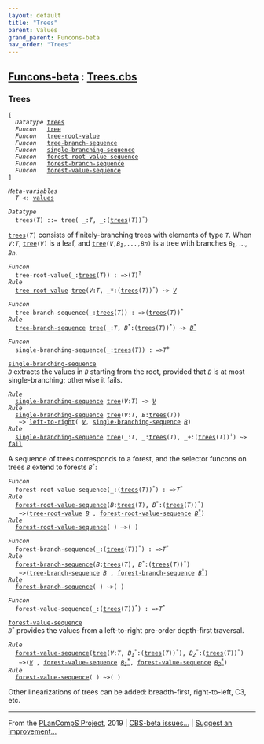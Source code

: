 ```yaml
---
layout: default
title: "Trees"
parent: Values
grand_parent: Funcons-beta
nav_order: "Trees"
---
```


[Funcons-beta] : [Trees.cbs]
-----------------------------

### Trees

<div class="highlighter-rouge"><pre class="highlight"><code>[
  <i class="keyword">Datatype</i> <span class="name"><a href="#Name_trees">trees</a></span>
  <i class="keyword">Funcon</i>   <span class="name"><a href="#Name_tree">tree</a></span>
  <i class="keyword">Funcon</i>   <span class="name"><a href="#Name_tree-root-value">tree-root-value</a></span>
  <i class="keyword">Funcon</i>   <span class="name"><a href="#Name_tree-branch-sequence">tree-branch-sequence</a></span>
  <i class="keyword">Funcon</i>   <span class="name"><a href="#Name_single-branching-sequence">single-branching-sequence</a></span>
  <i class="keyword">Funcon</i>   <span class="name"><a href="#Name_forest-root-value-sequence">forest-root-value-sequence</a></span>
  <i class="keyword">Funcon</i>   <span class="name"><a href="#Name_forest-branch-sequence">forest-branch-sequence</a></span>
  <i class="keyword">Funcon</i>   <span class="name"><a href="#Name_forest-value-sequence">forest-value-sequence</a></span>
]</code></pre></div>



<div class="highlighter-rouge"><pre class="highlight"><code><i class="keyword">Meta-variables</i>
  <span id="PartVariable_T"><i class="var">T</i></span> <: <span class="name"><a href="../../Value-Types/index.html#Name_values">values</a></span></code></pre></div>

  

<div class="highlighter-rouge"><pre class="highlight"><code><i class="keyword">Datatype</i>
  <span class="name"><span id="Name_trees">trees</span></span>(<span id="Variable60_T"><i class="var">T</i></span>) ::= <span id="Name_tree">tree</span>( _:<span id="Variable76_T"><i class="var">T</i></span>, _:(<span class="name"><a href="#Name_trees">trees</a></span>(<span id="Variable88_T"><i class="var">T</i></span>))<sup class="sup">*</sup>)</code></pre></div>


  <code><span class="name"><a href="#Name_trees">trees</a></span>(<i class="var">T</i>)</code> consists of finitely-branching trees with elements of type <code><i class="var">T</i></code>.
  When <code><i class="var">V</i>:<i class="var">T</i></code>, <code><span class="name"><a href="#Name_tree">tree</a></span>(<i class="var">V</i>)</code> is a leaf, and <code><span class="name"><a href="#Name_tree">tree</a></span>(<i class="var">V</i>,<i class="var">B<sub class="sub">1</sub></i>,...,<i class="var">Bn</i>)</code> is a tree with
  branches <code><i class="var">B<sub class="sub">1</sub></i></code>, ..., <code><i class="var">Bn</i></code>.

<div class="highlighter-rouge"><pre class="highlight"><code><i class="keyword">Funcon</i>
  <span class="name"><span id="Name_tree-root-value">tree-root-value</span></span>(_:<span class="name"><a href="#Name_trees">trees</a></span>(<span id="Variable269_T"><i class="var">T</i></span>)) : =>(<span id="Variable289_T"><i class="var">T</i></span>)<sup class="sup">?</sup>
<i class="keyword">Rule</i>
  <span class="name"><a href="#Name_tree-root-value">tree-root-value</a></span> <span class="name"><a href="#Name_tree">tree</a></span>(<span id="Variable306_V"><i class="var">V</i></span>:<i class="var">T</i>, _*:(<span class="name"><a href="#Name_trees">trees</a></span>(<i class="var">T</i>))<sup class="sup">*</sup>) ~> <a href="#Variable306_V"><i class="var">V</i></a></code></pre></div>

<div class="highlighter-rouge"><pre class="highlight"><code><i class="keyword">Funcon</i>
  <span class="name"><span id="Name_tree-branch-sequence">tree-branch-sequence</span></span>(_:<span class="name"><a href="#Name_trees">trees</a></span>(<span id="Variable363_T"><i class="var">T</i></span>)) : =>(<span class="name"><a href="#Name_trees">trees</a></span>(<span id="Variable384_T"><i class="var">T</i></span>))<sup class="sup">*</sup>
<i class="keyword">Rule</i>
  <span class="name"><a href="#Name_tree-branch-sequence">tree-branch-sequence</a></span> <span class="name"><a href="#Name_tree">tree</a></span>(_:<i class="var">T</i>, <span id="Variable418_B*"><i class="var">B<sup class="sup">*</sup></i></span>:(<span class="name"><a href="#Name_trees">trees</a></span>(<i class="var">T</i>))<sup class="sup">*</sup>) ~> <a href="#Variable418_B*"><i class="var">B<sup class="sup">*</sup></i></a></code></pre></div>



<div class="highlighter-rouge"><pre class="highlight"><code><i class="keyword">Funcon</i>
  <span class="name"><span id="Name_single-branching-sequence">single-branching-sequence</span></span>(_:<span class="name"><a href="#Name_trees">trees</a></span>(<span id="Variable465_T"><i class="var">T</i></span>)) : =><span id="Variable486_T+"><i class="var">T<sup class="sup">+</sup></i></span></code></pre></div>

  <code><span class="name"><a href="#Name_single-branching-sequence">single-branching-sequence</a></span> <i class="var">B</i></code> extracts the values in <code><i class="var">B</i></code> starting from 
  the root, provided that <code><i class="var">B</i></code> is at most single-branching; otherwise it fails.

<div class="highlighter-rouge"><pre class="highlight"><code><i class="keyword">Rule</i>
  <span class="name"><a href="#Name_single-branching-sequence">single-branching-sequence</a></span> <span class="name"><a href="#Name_tree">tree</a></span>(<span id="Variable543_V"><i class="var">V</i></span>:<i class="var">T</i>) ~> <a href="#Variable543_V"><i class="var">V</i></a>
<i class="keyword">Rule</i>
  <span class="name"><a href="#Name_single-branching-sequence">single-branching-sequence</a></span> <span class="name"><a href="#Name_tree">tree</a></span>(<span id="Variable571_V"><i class="var">V</i></span>:<i class="var">T</i>, <span id="Variable582_B"><i class="var">B</i></span>:<span class="name"><a href="#Name_trees">trees</a></span>(<i class="var">T</i>))
   ~> <span class="name"><a href="../../../Computations/Normal/Flowing/index.html#Name_left-to-right">left-to-right</a></span>( <a href="#Variable571_V"><i class="var">V</i></a>, <span class="name"><a href="#Name_single-branching-sequence">single-branching-sequence</a></span> <a href="#Variable582_B"><i class="var">B</i></a>)
<i class="keyword">Rule</i>
  <span class="name"><a href="#Name_single-branching-sequence">single-branching-sequence</a></span> <span class="name"><a href="#Name_tree">tree</a></span>(_:<i class="var">T</i>, _:<span class="name"><a href="#Name_trees">trees</a></span>(<i class="var">T</i>), _+:(<span class="name"><a href="#Name_trees">trees</a></span>(<i class="var">T</i>))<sup class="sup">+</sup>) ~> <span class="name"><a href="../../../Computations/Abnormal/Failing/index.html#Name_fail">fail</a></span></code></pre></div>




  A sequence of trees corresponds to a forest, and the selector funcons
  on trees <code><i class="var">B</i></code> extend to forests <code><i class="var">B<sup class="sup">*</sup></i></code>:

<div class="highlighter-rouge"><pre class="highlight"><code><i class="keyword">Funcon</i>
  <span class="name"><span id="Name_forest-root-value-sequence">forest-root-value-sequence</span></span>(_:(<span class="name"><a href="#Name_trees">trees</a></span>(<span id="Variable737_T"><i class="var">T</i></span>))<sup class="sup">*</sup>) : =><span id="Variable765_T*"><i class="var">T<sup class="sup">*</sup></i></span>
<i class="keyword">Rule</i>
  <span class="name"><a href="#Name_forest-root-value-sequence">forest-root-value-sequence</a></span>(<span id="Variable774_B"><i class="var">B</i></span>:<span class="name"><a href="#Name_trees">trees</a></span>(<i class="var">T</i>), <span id="Variable793_B*"><i class="var">B<sup class="sup">*</sup></i></span>:(<span class="name"><a href="#Name_trees">trees</a></span>(<i class="var">T</i>))<sup class="sup">*</sup>)
   ~>(<span class="name"><a href="#Name_tree-root-value">tree-root-value</a></span> <a href="#Variable774_B"><i class="var">B</i></a> , <span class="name"><a href="#Name_forest-root-value-sequence">forest-root-value-sequence</a></span> <a href="#Variable793_B*"><i class="var">B<sup class="sup">*</sup></i></a>)
<i class="keyword">Rule</i>
  <span class="name"><a href="#Name_forest-root-value-sequence">forest-root-value-sequence</a></span>( ) ~>( )</code></pre></div>

<div class="highlighter-rouge"><pre class="highlight"><code><i class="keyword">Funcon</i>
  <span class="name"><span id="Name_forest-branch-sequence">forest-branch-sequence</span></span>(_:(<span class="name"><a href="#Name_trees">trees</a></span>(<span id="Variable867_T"><i class="var">T</i></span>))<sup class="sup">*</sup>) : =><span id="Variable895_T*"><i class="var">T<sup class="sup">*</sup></i></span>
<i class="keyword">Rule</i>
  <span class="name"><a href="#Name_forest-branch-sequence">forest-branch-sequence</a></span>(<span id="Variable904_B"><i class="var">B</i></span>:<span class="name"><a href="#Name_trees">trees</a></span>(<i class="var">T</i>), <span id="Variable923_B*"><i class="var">B<sup class="sup">*</sup></i></span>:(<span class="name"><a href="#Name_trees">trees</a></span>(<i class="var">T</i>))<sup class="sup">*</sup>)
   ~>(<span class="name"><a href="#Name_tree-branch-sequence">tree-branch-sequence</a></span> <a href="#Variable904_B"><i class="var">B</i></a> , <span class="name"><a href="#Name_forest-branch-sequence">forest-branch-sequence</a></span> <a href="#Variable923_B*"><i class="var">B<sup class="sup">*</sup></i></a>)
<i class="keyword">Rule</i>
  <span class="name"><a href="#Name_forest-branch-sequence">forest-branch-sequence</a></span>( ) ~>( )</code></pre></div>



<div class="highlighter-rouge"><pre class="highlight"><code><i class="keyword">Funcon</i>
  <span class="name"><span id="Name_forest-value-sequence">forest-value-sequence</span></span>(_:(<span class="name"><a href="#Name_trees">trees</a></span>(<span id="Variable997_T"><i class="var">T</i></span>))<sup class="sup">*</sup>) : =><span id="Variable1025_T*"><i class="var">T<sup class="sup">*</sup></i></span></code></pre></div>

  <code><span class="name"><a href="#Name_forest-value-sequence">forest-value-sequence</a></span> <i class="var">B<sup class="sup">*</sup></i></code> provides the values from a left-to-right pre-order
  depth-first traversal.

<div class="highlighter-rouge"><pre class="highlight"><code><i class="keyword">Rule</i>
  <span class="name"><a href="#Name_forest-value-sequence">forest-value-sequence</a></span>(<span class="name"><a href="#Name_tree">tree</a></span>(<span id="Variable1057_V"><i class="var">V</i></span>:<i class="var">T</i>, <span id="Variable1070_B1*"><i class="var">B<sub class="sub">1</sub><sup class="sup">*</sup></i></span>:(<span class="name"><a href="#Name_trees">trees</a></span>(<i class="var">T</i>))<sup class="sup">*</sup>), <span id="Variable1104_B2*"><i class="var">B<sub class="sub">2</sub><sup class="sup">*</sup></i></span>:(<span class="name"><a href="#Name_trees">trees</a></span>(<i class="var">T</i>))<sup class="sup">*</sup>)
   ~>(<a href="#Variable1057_V"><i class="var">V</i></a> , <span class="name"><a href="#Name_forest-value-sequence">forest-value-sequence</a></span> <a href="#Variable1070_B1*"><i class="var">B<sub class="sub">1</sub><sup class="sup">*</sup></i></a>, <span class="name"><a href="#Name_forest-value-sequence">forest-value-sequence</a></span> <a href="#Variable1104_B2*"><i class="var">B<sub class="sub">2</sub><sup class="sup">*</sup></i></a>)
<i class="keyword">Rule</i>
  <span class="name"><a href="#Name_forest-value-sequence">forest-value-sequence</a></span>( ) ~>( )</code></pre></div>




  Other linearizations of trees can be added: breadth-first, right-to-left,
  C3, etc.
    


____

From the [PLanCompS Project], 2019 | [CBS-beta issues...] | [Suggest an improvement...]

[Trees.cbs]: Trees.cbs 
  "CBS SOURCE FILE"
[Funcons-beta]: /CBS-beta/docs/Funcons-beta
 "FUNCONS-BETA"
[Unstable-Funcons-beta]: /CBS-beta/docs/Unstable-Funcons-beta
  "UNSTABLE-FUNCONS-BETA"
[Languages-beta]: /CBS-beta/docs/Languages-beta
  "LANGUAGES-BETA"
[Unstable-Languages-beta]: /CBS-beta/docs/Unstable-Languages-beta
  "UNSTABLE-LANGUAGES-BETA"
[CBS-beta]:  "CBS-BETA"
[PLanCompS Project]: http://plancomps.org
  "PROGRAMMING LANGUAGE COMPONENTS AND SPECIFICATIONS PROJECT HOME PAGE"
[CBS-beta issues...]: https://github.com/plancomps/plancomps.github.io/issues
  "CBS-BETA ISSUE REPORTS ON GITHUB"
[Suggest an improvement...]: mailto:plancomps@gmail.com?Subject=CBS-beta%20-%20comment&Body=Re%3A%20CBS-beta%20specification%20at%20Values/Composite/Trees/Trees.cbs%0A%0AComment/Query/Issue/Suggestion%3A%0A%0A%0ASignature%3A%0A 
  "GENERATE AN EMAIL TEMPLATE"
